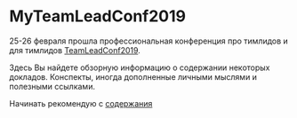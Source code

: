 # MyTeamLeadConf2019
25-26 февраля прошла профессиональная конференция про тимлидов и для тимлидов [TeamLeadConf2019](https://teamleadconf.ru/moscow/2019/schedule).

Здесь Вы найдете обзорную информацию о содержании некоторых докладов. Конспекты, иногда дополненные личными мыслями и полезными ссылками.

Начинать рекомендую с [содержания](/Contents.md)